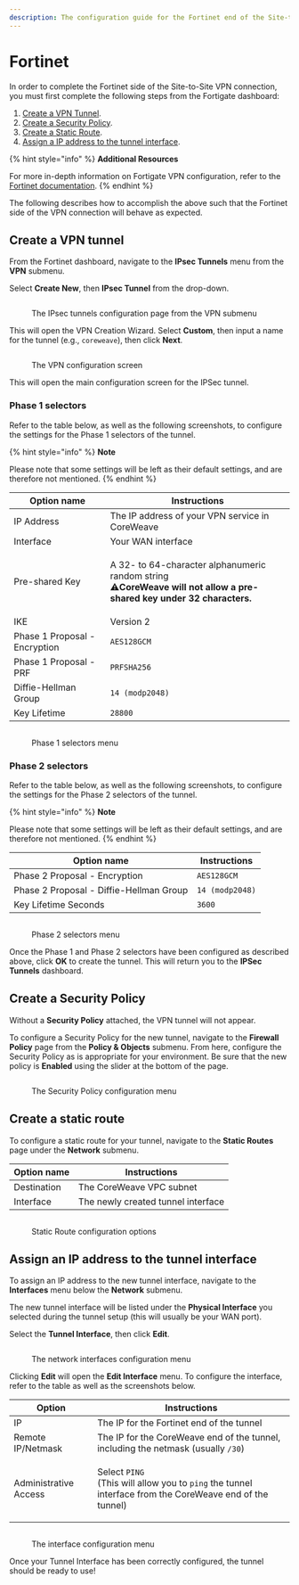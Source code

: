 ```yaml
---
description: The configuration guide for the Fortinet end of the Site-to-Site VPN tunnel.
---
```


# Fortinet

In order to complete the Fortinet side of the Site-to-Site VPN connection, you must first complete the following steps from the Fortigate dashboard:

1. [Create a VPN Tunnel](https://app.gitbook.com/o/-M8EEYiNkaJsT8ISX0kX/s/-M83TghsCfsi8FCYs2DZ/\~/changes/tjJEyIP99W3v6R8Jn69w/coreweave-kubernetes/networking/site-to-site-connections/site-to-site-vpn/examples/fortinet#create-a-vpn-tunnel).
2. [Create a Security Policy](https://app.gitbook.com/o/-M8EEYiNkaJsT8ISX0kX/s/-M83TghsCfsi8FCYs2DZ/\~/changes/tjJEyIP99W3v6R8Jn69w/coreweave-kubernetes/networking/site-to-site-connections/site-to-site-vpn/examples/fortinet#creating-a-policy).
3. [Create a Static Route](https://app.gitbook.com/o/-M8EEYiNkaJsT8ISX0kX/s/-M83TghsCfsi8FCYs2DZ/\~/changes/tjJEyIP99W3v6R8Jn69w/coreweave-kubernetes/networking/site-to-site-connections/site-to-site-vpn/examples/fortinet#creating-a-static-route).
4. [Assign a IP address to the tunnel interface​](https://app.gitbook.com/o/-M8EEYiNkaJsT8ISX0kX/s/-M83TghsCfsi8FCYs2DZ/\~/changes/tjJEyIP99W3v6R8Jn69w/coreweave-kubernetes/networking/site-to-site-connections/site-to-site-vpn/examples/fortinet#assigning-a-ip-address-to-the-tunnel-interface).

{% hint style="info" %}
**Additional Resources**

For more in-depth information on Fortigate VPN configuration, refer to the [Fortinet documentation](https://docs.fortinet.com/document/fortigate/7.2.1/administration-guide/762500/general-ipsec-vpn-configuration).
{% endhint %}

The following describes how to accomplish the above such that the Fortinet side of the VPN connection will behave as expected.

## Create a VPN tunnel

From the Fortinet dashboard, navigate to the **IPsec Tunnels** menu from the **VPN** submenu.

Select **Create New**, then **IPsec Tunnel** from the drop-down.

<figure><img src="../../../../../.gitbook/assets/ipsec_tunnel.png" alt=""><figcaption><p>The IPsec tunnels configuration page from the VPN submenu</p></figcaption></figure>

This will open the VPN Creation Wizard. Select **Custom**, then input a name for the tunnel (e.g., `coreweave`), then click **Next**.

<figure><img src="../../../../../.gitbook/assets/step1.png" alt=""><figcaption><p>The VPN configuration screen</p></figcaption></figure>

This will open the main configuration screen for the IPSec tunnel.

### Phase 1 selectors

Refer to the table below, as well as the following screenshots, to configure the settings for the Phase 1 selectors of the tunnel.

{% hint style="info" %}
**Note**

Please note that some settings will be left as their default settings, and are therefore not mentioned.
{% endhint %}

| Option name                   | Instructions                                                                                                                                                                                                     |
| ----------------------------- | ---------------------------------------------------------------------------------------------------------------------------------------------------------------------------------------------------------------- |
| IP Address                    | The IP address of your VPN service in CoreWeave                                                                                                                                                                  |
| Interface                     | Your WAN interface                                                                                                                                                                                               |
| Pre-shared Key                | <p>A 32- to 64-character alphanumeric random string<br><span data-gb-custom-inline data-tag="emoji" data-code="26a0">⚠</span><strong>CoreWeave will not allow a pre-shared key under 32 characters.</strong></p> |
| IKE                           | Version 2                                                                                                                                                                                                        |
| Phase 1 Proposal - Encryption | `AES128GCM`                                                                                                                                                                                                      |
| Phase 1 Proposal - PRF        | `PRFSHA256`                                                                                                                                                                                                      |
| Diffie-Hellman Group          | `14 (modp2048)`                                                                                                                                                                                                  |
| Key Lifetime                  | `28800`                                                                                                                                                                                                          |

<figure><img src="../../../../../.gitbook/assets/phase1 (1).png" alt=""><figcaption><p>Phase 1 selectors menu</p></figcaption></figure>

### Phase 2 selectors

Refer to the table below, as well as the following screenshots, to configure the settings for the Phase 2 selectors of the tunnel.

{% hint style="info" %}
**Note**

Please note that some settings will be left as their default settings, and are therefore not mentioned.
{% endhint %}

| Option name                             | Instructions    |
| --------------------------------------- | --------------- |
| Phase 2 Proposal - Encryption           | `AES128GCM`     |
| Phase 2 Proposal - Diffie-Hellman Group | `14 (modp2048)` |
| Key Lifetime Seconds                    | `3600`          |

<figure><img src="../../../../../.gitbook/assets/phase2.png" alt=""><figcaption><p>Phase 2 selectors menu</p></figcaption></figure>

Once the Phase 1 and Phase 2 selectors have been configured as described above, click **OK** to create the tunnel. This will return you to the **IPSec Tunnels** dashboard.

## Create a Security Policy

Without a **Security Policy** attached, the VPN tunnel will not appear.

To configure a Security Policy for the new tunnel, navigate to the **Firewall Policy** page from the **Policy & Objects** submenu. From here, configure the Security Policy as is appropriate for your environment. Be sure that the new policy is **Enabled** using the slider at the bottom of the page.

<figure><img src="../../../../../.gitbook/assets/policy.png" alt=""><figcaption><p>The Security Policy configuration menu</p></figcaption></figure>

## Create a static route

To configure a static route for your tunnel, navigate to the **Static Routes** page under the **Network** submenu.

| Option name | Instructions                       |
| ----------- | ---------------------------------- |
| Destination | The CoreWeave VPC subnet           |
| Interface   | The newly created tunnel interface |

<figure><img src="../../../../../.gitbook/assets/route.png" alt=""><figcaption><p>Static Route configuration options</p></figcaption></figure>

## Assign an IP address to the tunnel interface

To assign an IP address to the new tunnel interface, navigate to the **Interfaces** menu below the **Network** submenu.

The new tunnel interface will be listed under the **Physical Interface** you selected during the tunnel setup (this will usually be your WAN port).

Select the **Tunnel Interface**, then click **Edit**.

<figure><img src="../../../../../.gitbook/assets/interface1 (1).png" alt=""><figcaption><p>The network interfaces configuration menu</p></figcaption></figure>

Clicking **Edit** will open the **Edit Interface** menu. To configure the interface, refer to the table as well as the screenshots below.

| Option                | Instructions                                                                                                                                         |
| --------------------- | ---------------------------------------------------------------------------------------------------------------------------------------------------- |
| IP                    | The IP for the Fortinet end of the tunnel                                                                                                            |
| Remote IP/Netmask     | The IP for the CoreWeave end of the tunnel, including the netmask (usually `/30`)                                                                    |
| Administrative Access | <p>Select <code>PING</code><br><code></code>(This will allow you to <code>ping</code> the tunnel interface from the CoreWeave end of the tunnel)</p> |

<figure><img src="../../../../../.gitbook/assets/interface2.png" alt=""><figcaption><p>The interface configuration menu</p></figcaption></figure>

Once your Tunnel Interface has been correctly configured, the tunnel should be ready to use!
